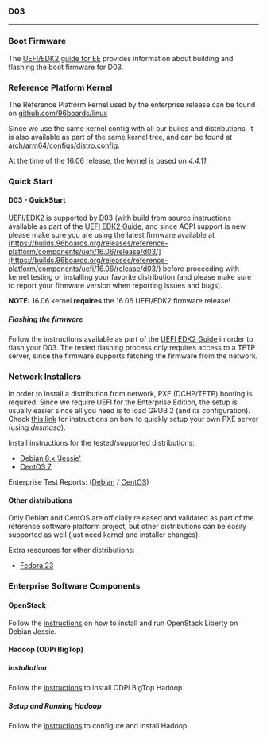 ### D03

***

### Boot Firmware

The [UEFI/EDK2 guide for EE](../../../EECommon/UEFI-EDK2-Guide-EE.md) provides information about building and flashing the boot firmware for D03.

### Reference Platform Kernel

The Reference Platform kernel used by the enterprise release can be found on [github.com/96boards/linux](https://github.com/96boards/linux/tree/96b/releases/2016.06)

Since we use the same kernel config with all our builds and distributions, it is also available as part of the same kernel tree, and can be found at [arch/arm64/configs/distro.config](https://github.com/96boards/linux/blob/96b/releases/2016.06/arch/arm64/configs/distro.config).

At the time of the 16.06 release, the kernel is based on *4.4.11*.

### Quick Start

#### D03 - QuickStart

UEFI/EDK2 is supported by D03 (with build from source instructions available as part of the [UEFI EDK2 Guide](../../../EECommon/UEFI-EDK2-Guide-EE.md#building), and since ACPI support is new, please make sure you are using the latest firmware available at [https://builds.96boards.org/releases/reference-platform/components/uefi/16.06/release/d03/](https://builds.96boards.org/releases/reference-platform/components/uefi/16.06/release/d03/) before proceeding with kernel testing or installing your favorite distribution (and please make sure to report your firmware version when reporting issues and bugs).

**NOTE:** 16.06 kernel **requires** the 16.06 UEFI/EDK2 firmware release!

##### Flashing the firmware

Follow the instructions available as part of the [UEFI EDK2 Guide](../../../EECommon/UEFI-EDK2-Guide-EE.md#d03) in order to flash your D03. The tested flashing process only requires access to a TFTP server, since the firmware supports fetching the firmware from the network.

### Network Installers

In order to install a distribution from network, PXE (DCHP/TFTP) booting is required. Since we require UEFI for the Enterprise Edition, the setup is usually easier since all you need is to load GRUB 2 (and its configuration). Check [this link](../../../EECommon/DHCP-TFTP-Server-UEFI.md) for instructions on how to quickly setup your own PXE server (using *dnsmasq*).

Install instructions for the tested/supported distributions:
* [Debian 8.x 'Jessie'](../../../EECommon/Install-Debian-Jessie.md)
* [CentOS 7](../../../EECommon/Install-CentOS-7.md)

Enterprise Test Reports: ([Debian](https://builds.96boards.org/releases/reference-platform/components/debian-installer/16.03/EE-Debian-RPB-16.06-TestReport.pdf) / [CentOS](https://builds.96boards.org/releases/reference-platform/components/centos-installer/16.03/EE-CentOS-RPB-16.06-TestReport.pdf))

#### Other distributions

Only Debian and CentOS are officially released and validated as part of the reference software platform project, but other distributions can be easily supported as well (just need kernel and installer changes).

Extra resources for other distributions:
* [Fedora 23](../../../EECommon/Install-Fedora-23.md)

### Enterprise Software Components

#### OpenStack

Follow the [instructions](../../../EECommon/OpenStack-Liberty.md) on how to install and run OpenStack Liberty on Debian Jessie.

#### Hadoop (ODPi BigTop)

##### Installation

Follow the [instructions](../../../EECommon/ODPi-Hadoop-Installation.md) to install ODPi BigTop Hadoop

##### Setup and Running Hadoop

Follow the [instructions](../../../EECommon/ODPi-BigTop-Hadoop-Config-Run.md) to configure and install Hadoop
